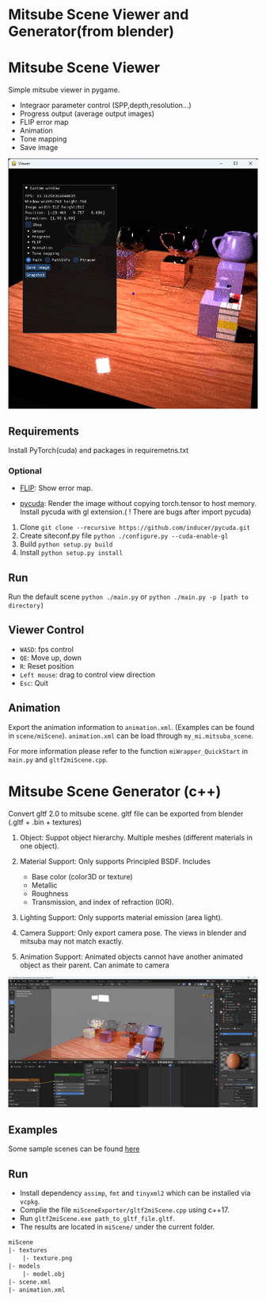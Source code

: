 # Mitsube Scene Viewer and Generator(from blender)
# Mitsube Scene Viewer
Simple mitsube viewer in pygame.
- Integraor parameter control (SPP,depth,resolution...)
- Progress output (average output images)
- FLIP error map
- Animation
- Tone mapping
- Save image

![](/images/miViewer.png)

## Requirements
Install PyTorch(cuda) and packages in requiremetns.txt

### Optional
- [FLIP](https://github.com/NVlabs/flip): Show error map.

- [pycuda](https://github.com/inducer/pycuda): Render the image without copying torch.tensor to host memory. Install pycuda with gl extension.( ! There are bugs after import pycuda)
1. Clone  `git clone --recursive https://github.com/inducer/pycuda.git `
2. Create siteconf.py file `python ./configure.py --cuda-enable-gl`
3. Build `python setup.py build`
4. Install `python setup.py install`

## Run
Run the default scene `python ./main.py` or `python ./main.py -p [path to directory]`

## Viewer Control
- `WASD`: fps control
- `QE`: Move up, down
- `R`: Reset position
- `Left mouse`: drag to control view direction
- `Esc`: Quit

## Animation
Export the animation information to `animation.xml`. (Examples can be found in `scene/miScene`). `animation.xml` can be load through `my_mi.mitsuba_scene`. 

For more information please refer to the function `miWrapper_QuickStart` in `main.py` and `gltf2miScene.cpp`.



# Mitsube Scene Generator (c++)
Convert gltf 2.0 to mitsube scene. 
gltf file can be exported from blender (.gltf + .bin + textures)
1. Object:
    Suppot object hierarchy. Multiple meshes (different materials in one object).
1. Material Support:
    Only supports Principled BSDF.
    Includes 
    - Base color (color3D or texture)
    - Metallic
    - Roughness
    - Transmission, and index of refraction (IOR).

2. Lighting Support:
    Only supports material emission (area light).

3. Camera Support:
    Only export camera pose. The views in blender and mitsuba may not match exactly.

4. Animation Support:
    Animated objects cannot have another animated object as their parent.
    Can animate to camera

![](./images/blender.png)
## Examples
Some sample scenes can be found [here](./scene/)
## Run
- Install dependency `assimp`, `fmt` and `tinyxml2` which can be installed via `vcpkg`.
- Complie the file `miSceneExporter/gltf2miScene.cpp` using c++17.
- Run `gltf2miScene.exe path_to_gltf_file.gltf`.
- The results are located in `miScene/` under the current folder.
```
miScene
|- textures
    |- texture.png
|- models
    |- model.obj
|- scene.xml
|- animation.xml
```
